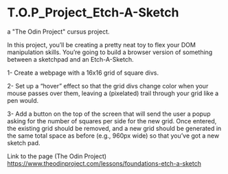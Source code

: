 # T.O.P_Project_Etch-A-Sketch
a "The Odin Project" cursus project.

In this project, you’ll be creating a pretty neat toy to flex your DOM manipulation skills. You’re going to build a browser version of something between a sketchpad and an Etch-A-Sketch.


1- Create a webpage with a 16x16 grid of square divs.

2- Set up a “hover” effect so that the grid divs change color when your mouse passes over them, leaving a (pixelated) trail through your grid like a pen would.

3- Add a button on the top of the screen that will send the user a popup asking for the number of squares per side for the new grid. Once entered, the existing grid should be removed, and a new grid should be generated in the same total space as before (e.g., 960px wide) so that you’ve got a new sketch pad.

Link to the page (The Odin Project) 
https://www.theodinproject.com/lessons/foundations-etch-a-sketch 